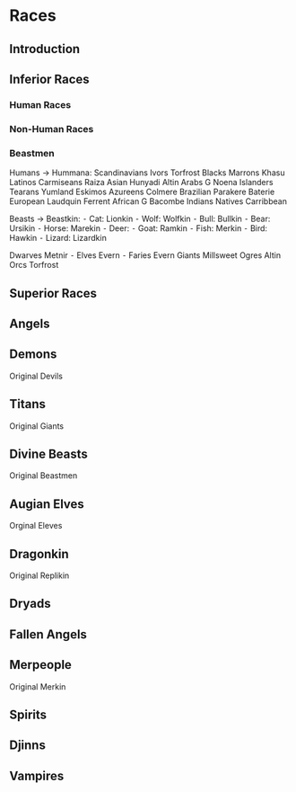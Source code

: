 # Races

## Introduction

## Inferior Races
### Human Races


### Non-Human Races

### Beastmen

Humans -> Hummana:
Scandinavians Ivors Torfrost 
Blacks Marrons Khasu 
Latinos Carmiseans Raiza 
Asian Hunyadi Altin 
Arabs G Noena
Islanders Tearans Yumland 
Eskimos Azureens Colmere 
Brazilian Parakere Baterie
European Laudquin Ferrent
African G Bacombe
Indians
Natives
Carribbean


Beasts -> Beastkin: ⁃ Cat: Lionkin ⁃ Wolf: Wolfkin ⁃ Bull: Bullkin ⁃ Bear: Ursikin ⁃ Horse: Marekin ⁃ Deer: ⁃ Goat: Ramkin ⁃ Fish: Merkin ⁃ Bird: Hawkin ⁃ Lizard: Lizardkin

Dwarves Metnir ⁃ Elves Evern ⁃ Faries Evern
Giants Millsweet
Ogres Altin
Orcs Torfrost


## Superior Races
## Angels

## Demons
Original Devils

## Titans
Original Giants

## Divine Beasts
Original Beastmen

## Augian Elves
Orginal Eleves

## Dragonkin
Original Replikin

## Dryads

## Fallen Angels

## Merpeople
Original Merkin

## Spirits

## Djinns

## Vampires